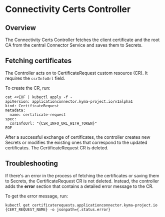 # Connectivity Certs Controller

## Overview

The Connectivity Certs Controller fetches the client certificate and the root CA from the central Connector Service and saves them to Secrets.

## Fetching certificates

The Controller acts on to CertificateRequest custom resource (CR). It requires the `csrInfoUrl` field.

To create the CR, run:
```
cat <<EOF | kubectl apply -f -
apiVersion: applicationconnector.kyma-project.io/v1alpha1
kind: CertificateRequest
metadata:
  name: certificate-request
spec:
  csrInfoUrl: "{CSR_INFO_URL_WITH_TOKEN}"
EOF
```

After a successful exchange of certificates, the controller creates new Secrets or modifies the existing ones that correspond to the updated certificates. The CertificateRequest CR is deleted.

## Troubleshooting 

If there's an error in the process of fetching the certificates or saving them to Secrets, the CertificateRequest CR is not deleted. Instead, the controller adds the **error** section that contains a detailed error message to the CR.

To get the error message, run: 
```
kubectl get certificaterequests.applicationconnector.kyma-project.io {CERT_REQUEST_NAME} -o jsonpath={.status.error}
```
